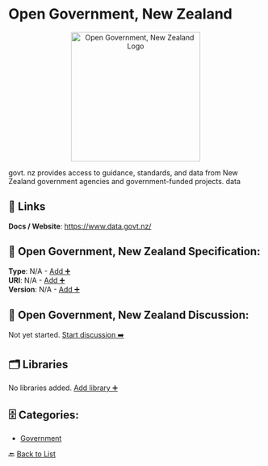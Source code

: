 # Open Government, New Zealand
<p align="center">
    <img width="256" src="https://raw.githubusercontent.com/apis-list/apis-list/main/apis/open-government-new-zealand/logo_256x256.png" alt="Open Government, New Zealand Logo"/>
</p>
govt. nz provides access to guidance, standards, and data from New Zealand government agencies and government-funded projects. data

##  🔗 Links
**Docs / Website**: https://www.data.govt.nz/

## 🧬 Open Government, New Zealand Specification:
**Type**: N/A - [Add ➕](https://github.com/apis-list/apis-list/edit/main/apis.yaml#L14124)  
**URI**: N/A - [Add ➕](https://github.com/apis-list/apis-list/edit/main/apis.yaml#L14124)  
**Version**: N/A - [Add ➕](https://github.com/apis-list/apis-list/edit/main/apis.yaml#L14124)

## 💬 Open Government, New Zealand Discussion:
Not yet started. [Start discussion ➡️](https://github.com/apis-list/apis-list/discussions/new)

## 🗂️ Libraries

No libraries added. [Add library ➕](https://github.com/apis-list/apis-list/edit/main/apis.yaml#L14124)    


## 🗄️ Categories:
- [Government](https://github.com/apis-list/apis-list#government-)

🔙  [Back to List](https://github.com/apis-list/apis-list)
